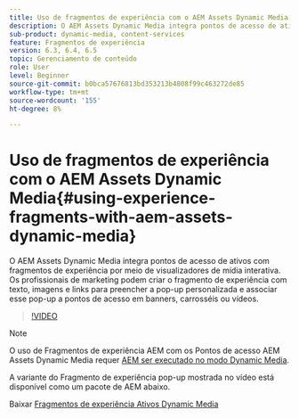 ```yaml
---
title: Uso de fragmentos de experiência com o AEM Assets Dynamic Media
description: O AEM Assets Dynamic Media integra pontos de acesso de ativos com fragmentos de experiência por meio de visualizadores de mídia interativa. Os profissionais de marketing podem criar o fragmento de experiência com texto, imagens e links para preencher a pop-up personalizada e associar esse pop-up a pontos de acesso em banners, carrosséis ou vídeos.
sub-product: dynamic-media, content-services
feature: Fragmentos de experiência
version: 6.3, 6.4, 6.5
topic: Gerenciamento de conteúdo
role: User
level: Beginner
source-git-commit: b0bca57676813bd353213b4808f99c463272de85
workflow-type: tm+mt
source-wordcount: '155'
ht-degree: 8%

---
```



# Uso de fragmentos de experiência com o AEM Assets Dynamic Media{#using-experience-fragments-with-aem-assets-dynamic-media}

O AEM Assets Dynamic Media integra pontos de acesso de ativos com fragmentos de experiência por meio de visualizadores de mídia interativa. Os profissionais de marketing podem criar o fragmento de experiência com texto, imagens e links para preencher a pop-up personalizada e associar esse pop-up a pontos de acesso em banners, carrosséis ou vídeos.

>[!VIDEO](https://video.tv.adobe.com/v/22115/?quality=9&learn=on)

>[!NOTE]
>
>O uso de Fragmentos de experiência AEM com os Pontos de acesso AEM Assets Dynamic Media requer [AEM ser executado no modo Dynamic Media](https://docs.adobe.com/docs/pt-BR/aem/6-3/administer/content/dynamic-media/config-dynamic.html).

A variante do Fragmento de experiência pop-up mostrada no vídeo está disponível como um pacote de AEM abaixo.

Baixar [Fragmentos de experiência Ativos Dynamic Media](assets/experience-fragmentsdynamic-mediaassets-100.zip)
